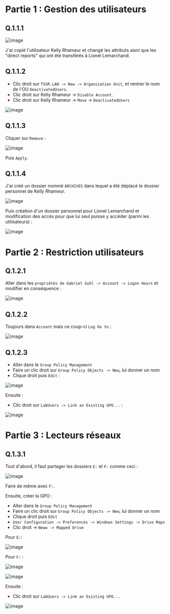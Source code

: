 # Partie 1 : Gestion des utilisateurs

## Q.1.1.1

![image](https://github.com/JuGuillot/Checkpoint-3/assets/161329881/20e702f5-f9a8-47ac-9e54-5cbc4587e18f)

J'ai copié l'utilisateur Kelly Rhameur et changé les attributs aisni que les "direct reports" qui ont été transférés à Lionel Lemarchand.

## Q.1.1.2

- Clic droit sur `TSSR.LAN -> New -> Organization Unit`, et rentrer le nom de l'OU `DeactivatedUsers`.
- Clic droit sur Kelly Rhameur ->  `Disable Account`.
- Clic droit sur Kelly Rhameur -> `Move` -> `DeactivatedUsers`

![image](https://github.com/JuGuillot/Checkpoint-3/assets/161329881/cafe75f3-87d0-45cb-a005-4ac2aff66502)

## Q.1.1.3

Cliquer sur `Remove` :

![image](https://github.com/JuGuillot/Checkpoint-3/assets/161329881/56465252-03cb-43b6-92af-757feeb9cf67)

Puis `Apply`.

## Q.1.1.4

J'ai créé un dossier nommé `ARCHIVES` dans lequel a été déplacé le dossier personnel de Kelly Rhameur.

![image](https://github.com/JuGuillot/Checkpoint-3/assets/161329881/1fd519e2-f54c-41d3-815c-017af4e7d110)

Puis création d'un dossier personnel pour Lionel Lemarchand et modification des accès pour que lui seul puisse y accéder (parmi les utilisateurs) :

![image](https://github.com/JuGuillot/Checkpoint-3/assets/161329881/4cab80ce-e1d7-48c9-a817-ae234515f8ad)

# Partie 2 : Restriction utilisateurs

## Q.1.2.1

Aller dans les `propriétés de Gabriel Guhl -> Account -> Logon Hours` et modifier en conséquence :

![image](https://github.com/JuGuillot/Checkpoint-3/assets/161329881/6645da66-34fb-4f82-86c4-7b09e14e26d9)

## Q.1.2.2

Toujours dans `Account` mais ce coup-ci `Log On to` :

![image](https://github.com/JuGuillot/Checkpoint-3/assets/161329881/a1d4bb45-a676-4b7a-9775-67da1e36cc37)

## Q.1.2.3

- Aller dans le `Group Policy Management`
- Faire un clic droit sur `Group Policy Objects -> New`, lui donner un nom
- Clique droit puis `Edit` :

![image](https://github.com/JuGuillot/Checkpoint-3/assets/161329881/c6c0b530-9325-4e87-ac5a-6580a4ce013a)

Ensuite :
- Clic droit sur `LabUsers -> Link an Existing GPO...` :

![image](https://github.com/JuGuillot/Checkpoint-3/assets/161329881/4b57ddc8-4307-48b2-aa91-c6c219b61d86)

# Partie 3 : Lecteurs réseaux

## Q.1.3.1

Tout d'abord, il faut partager les dossiers `E:` et `F:` comme ceci :

![image](https://github.com/JuGuillot/Checkpoint-3/assets/161329881/5c0a5320-2c27-4d6f-80d9-98d78adf5e6f)

Faire de même avec `F:`.

Ensuite, créer la GPO :

- Aller dans le `Group Policy Management`
- Faire un clic droit sur `Group Policy Objects -> New`, lui donner un nom
- Clique droit puis `Edit`
- `User Configuration -> Preferences -> Windows Settings -> Drive Maps`
- Clic droit -> `Neww -> Mapped Drive`

Pour `E:`:

![image](https://github.com/JuGuillot/Checkpoint-3/assets/161329881/582c27c9-b0d0-4fcd-90de-57c9ce1b5633)

Pour `F:` :

![image](https://github.com/JuGuillot/Checkpoint-3/assets/161329881/e1085872-7567-4bfc-a2f5-98f99bae8266)

![image](https://github.com/JuGuillot/Checkpoint-3/assets/161329881/8d416c1f-0e05-464e-b7b1-18822b8e7269)

Ensuite :
- Clic droit sur `LabUsers -> Link an Existing GPO...`

![image](https://github.com/JuGuillot/Checkpoint-3/assets/161329881/8736ce25-fd87-4aa9-b85b-223ff4739050)

